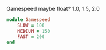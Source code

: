 Gamespeed maybe float? 1.0, 1.5, 2.0
 
```ruby
module Gamespeed
	SLOW = 100
	MEDIUM = 150
	FAST = 200
end
```